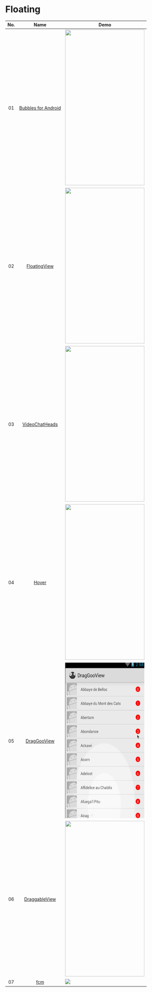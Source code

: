 Floating
======================
No. | Name | Demo
:---: | :---: | ---
01| [Bubbles for Android](https://github.com/txusballesteros/bubbles-for-android) | <img src="https://github.com/txusballesteros/bubbles-for-android/raw/master/assets/bubbles_demo.gif" width="250" height="490">
02| [FloatingView](https://github.com/recruit-lifestyle/FloatingView) | <img src="https://github.com/recruit-lifestyle/FloatingView/raw/master/screenshot/animation.gif" width="250" height="490">
03| [VideoChatHeads](https://github.com/TakeoffAndroid/VideoChatHeads) | <img src="https://camo.githubusercontent.com/5b92e725d59f88bc4318cfe12e0a552964fdfbc2/687474703a2f2f692e696d6775722e636f6d2f62695570655a702e676966" width="250" height="490">
04| [Hover](https://github.com/google/hover) | <img src="https://raw.githubusercontent.com/matthew-carroll/hover/gh-pages/images/screenrecords/hover-demo-screenrecord.gif" width="250" height="490">
05| [DragGooView](https://github.com/PoplarTang/DragGooView) | <img src="https://github.com/PoplarTang/raw/raw/master/images/DragGooView_Demo.gif" width="250" height="490">
06| [DraggableView](https://github.com/elevenetc/DraggableView) | <img src="https://github.com/elevenetc/DraggableView/raw/master/docs/skewview.gif" width="250" height="490">
07| [fcm](https://github.com/stefanodp91/fcm) | ![](https://camo.githubusercontent.com/954c1f383b40b6132fca1a50cbd7f71e53fa34b2/68747470733a2f2f696d616765736861636b2e75732f612f696d673932322f373236392f44363161596a2e676966)